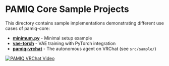 # PAMIQ Core Sample Projects

This directory contains sample implementations demonstrating different use cases of pamiq-core:

- [**minimum.py**](./minimum.py) - Minimal setup example
- [**vae-torch**](./vae-torch/) - VAE training with PyTorch integration
- [**pamiq-vrchat**](https://github.com/MLShukai/pamiq-vrchat?tab=readme-ov-file#-running-the-sample-project) - The autonomous agent on VRChat (see `src/sample/`)

[![PAMIQ VRChat Video](http://img.youtube.com/vi/hYjet0v17rY/0.jpg)](https://youtu.be/hYjet0v17rY)
